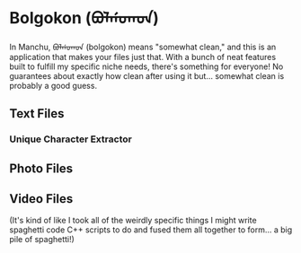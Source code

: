 # Bolgokon (ᠪᠣᠯᡤᠣᡴᠣᠨ)
In Manchu, ᠪᠣᠯᡤᠣᡴᠣᠨ (bolgokon) means "somewhat clean," and this is an application that makes your files just that. With a bunch of neat features built to fulfill my specific niche needs, there's something for everyone! No guarantees about exactly how clean after using it but... somewhat clean is probably a good guess.



## Text Files

### Unique Character Extractor


## Photo Files


## Video Files













(It's kind of like I took all of the weirdly specific things I might write spaghetti code C++ scripts to do and fused them all together to form... a big pile of spaghetti!)
